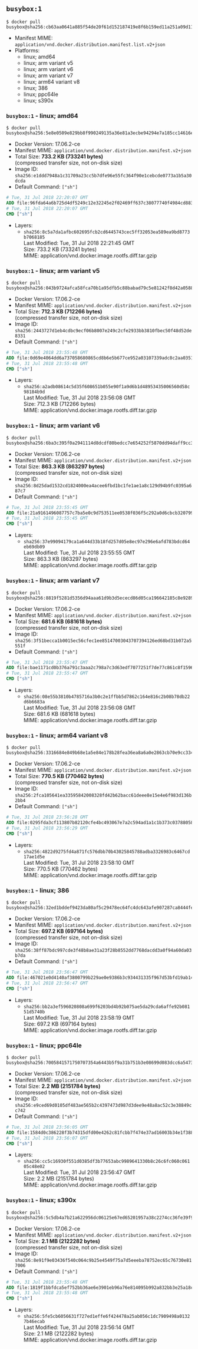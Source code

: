 ## `busybox:1`

```console
$ docker pull busybox@sha256:cb63aa0641a885f54de20f61d152187419e8f6b159ed11a251a09d115fdff9bd
```

-	Manifest MIME: `application/vnd.docker.distribution.manifest.list.v2+json`
-	Platforms:
	-	linux; amd64
	-	linux; arm variant v5
	-	linux; arm variant v6
	-	linux; arm variant v7
	-	linux; arm64 variant v8
	-	linux; 386
	-	linux; ppc64le
	-	linux; s390x

### `busybox:1` - linux; amd64

```console
$ docker pull busybox@sha256:5e8e0509e829bb8f990249135a36e81a3ecbe94294e7a185cc14616e5fad96bd
```

-	Docker Version: 17.06.2-ce
-	Manifest MIME: `application/vnd.docker.distribution.manifest.v2+json`
-	Total Size: **733.2 KB (733241 bytes)**  
	(compressed transfer size, not on-disk size)
-	Image ID: `sha256:e1ddd7948a1c31709a23cc5b7dfe96e55fc364f90e1cebcde0773a1b5a30dcda`
-	Default Command: `["sh"]`

```dockerfile
# Tue, 31 Jul 2018 22:20:07 GMT
ADD file:96fda64a6b725d4df5249c12e32245e2f02469ff637c38077740f4984cd883dd in / 
# Tue, 31 Jul 2018 22:20:07 GMT
CMD ["sh"]
```

-	Layers:
	-	`sha256:8c5a7da1afbc602695fcb2cd6445743cec5ff32053ea589ea9bd8773b7068185`  
		Last Modified: Tue, 31 Jul 2018 22:21:45 GMT  
		Size: 733.2 KB (733241 bytes)  
		MIME: application/vnd.docker.image.rootfs.diff.tar.gzip

### `busybox:1` - linux; arm variant v5

```console
$ docker pull busybox@sha256:043b9724afca58fca70b1a95dfb5c88babad79c5e81242f8d42a05882a24158e
```

-	Docker Version: 17.06.2-ce
-	Manifest MIME: `application/vnd.docker.distribution.manifest.v2+json`
-	Total Size: **712.3 KB (712266 bytes)**  
	(compressed transfer size, not on-disk size)
-	Image ID: `sha256:2443727d1eb4cdbc9ecf06b8007e249c2cfe2933bb3810fbec50f48d52de8331`
-	Default Command: `["sh"]`

```dockerfile
# Tue, 31 Jul 2018 23:55:48 GMT
ADD file:0d69e4064dd6a737058680865cd8b6e5b677ce952a03107339adc8c2aa03517c in / 
# Tue, 31 Jul 2018 23:55:48 GMT
CMD ["sh"]
```

-	Layers:
	-	`sha256:a2adb08614c5d35f608651b055e90f1a9d6b1d48953435006560d58c98184b9d`  
		Last Modified: Tue, 31 Jul 2018 23:56:08 GMT  
		Size: 712.3 KB (712266 bytes)  
		MIME: application/vnd.docker.image.rootfs.diff.tar.gzip

### `busybox:1` - linux; arm variant v6

```console
$ docker pull busybox@sha256:6ba3c395f0a2941114d8dcdf80bedcc7e654252f5870dd94daff9cc3188f3eb2
```

-	Docker Version: 17.06.2-ce
-	Manifest MIME: `application/vnd.docker.distribution.manifest.v2+json`
-	Total Size: **863.3 KB (863297 bytes)**  
	(compressed transfer size, not on-disk size)
-	Image ID: `sha256:8d25dad1532cd1824000ea4acee6fbd1bc1fe1ae1a8c129d94b9fc0395a687c7`
-	Default Command: `["sh"]`

```dockerfile
# Tue, 31 Jul 2018 23:55:45 GMT
ADD file:21a9161496087757c7ba5e0c9d753511ee0538f036f5c292a0d6cbcb3207995c in / 
# Tue, 31 Jul 2018 23:55:45 GMT
CMD ["sh"]
```

-	Layers:
	-	`sha256:37e99094179ca1a644d33b18fd257d05e8ec97e296e6afd783bdcd64eb69db09`  
		Last Modified: Tue, 31 Jul 2018 23:55:55 GMT  
		Size: 863.3 KB (863297 bytes)  
		MIME: application/vnd.docker.image.rootfs.diff.tar.gzip

### `busybox:1` - linux; arm variant v7

```console
$ docker pull busybox@sha256:8819f5281d5356d94aaa61d9b3d5ececd86d05ca196642185c8e92894a656c66
```

-	Docker Version: 17.06.2-ce
-	Manifest MIME: `application/vnd.docker.distribution.manifest.v2+json`
-	Total Size: **681.6 KB (681618 bytes)**  
	(compressed transfer size, not on-disk size)
-	Image ID: `sha256:3f51becca1b0015ec56cfec1ee85147003043707394126ed68bd31b072a5551f`
-	Default Command: `["sh"]`

```dockerfile
# Tue, 31 Jul 2018 23:55:47 GMT
ADD file:bae1171cd0b376a791c3aaa2c798a7c3d63edf7077251f7de77c861c8f159604 in / 
# Tue, 31 Jul 2018 23:55:47 GMT
CMD ["sh"]
```

-	Layers:
	-	`sha256:08e55b3810b4785716a3b0c2e1ffbb5d7862c164e816c2b08b78db22d6b6683a`  
		Last Modified: Tue, 31 Jul 2018 23:56:08 GMT  
		Size: 681.6 KB (681618 bytes)  
		MIME: application/vnd.docker.image.rootfs.diff.tar.gzip

### `busybox:1` - linux; arm64 variant v8

```console
$ docker pull busybox@sha256:3316684e849b68e1a5e84e178b28fea36ea8a6a0e2863cb70e9cc334a659a0d0
```

-	Docker Version: 17.06.2-ce
-	Manifest MIME: `application/vnd.docker.distribution.manifest.v2+json`
-	Total Size: **770.5 KB (770462 bytes)**  
	(compressed transfer size, not on-disk size)
-	Image ID: `sha256:2fca105641ea33595842008328fd42b62bacc61deee8e15e4e6f983d136b2bb4`
-	Default Command: `["sh"]`

```dockerfile
# Tue, 31 Jul 2018 23:56:28 GMT
ADD file:0295fda3cf113807b82120cfe4bc493067e7a2c594ad1a1c1b373c037880582d in / 
# Tue, 31 Jul 2018 23:56:29 GMT
CMD ["sh"]
```

-	Layers:
	-	`sha256:4822d9275fd4a871fc576dbb70b43025845788adba3326983c6467cd17ae1d5e`  
		Last Modified: Tue, 31 Jul 2018 23:58:10 GMT  
		Size: 770.5 KB (770462 bytes)  
		MIME: application/vnd.docker.image.rootfs.diff.tar.gzip

### `busybox:1` - linux; 386

```console
$ docker pull busybox@sha256:32ed1bddef9423da80af5c29478ec64fc4dc643afe907287ca8444fe2ede8bd7
```

-	Docker Version: 17.06.2-ce
-	Manifest MIME: `application/vnd.docker.distribution.manifest.v2+json`
-	Total Size: **697.2 KB (697164 bytes)**  
	(compressed transfer size, not on-disk size)
-	Image ID: `sha256:38ff87bdc997cde3f48b8ae31a23f28b8552dd7768dacdd3a0f94a60da03b7da`
-	Default Command: `["sh"]`

```dockerfile
# Tue, 31 Jul 2018 23:56:47 GMT
ADD file:467021e0d4140af3800799b229ae0e9386b3c934431335f967d53bfd19ab1416 in / 
# Tue, 31 Jul 2018 23:56:47 GMT
CMD ["sh"]
```

-	Layers:
	-	`sha256:bb2a3ef596020808a699f6203bd4b92b075ae5da29cda6affe92b08151d5740b`  
		Last Modified: Tue, 31 Jul 2018 23:58:19 GMT  
		Size: 697.2 KB (697164 bytes)  
		MIME: application/vnd.docker.image.rootfs.diff.tar.gzip

### `busybox:1` - linux; ppc64le

```console
$ docker pull busybox@sha256:7005841571750707354a6443b5f9a31b751b3e08699d083dcc6a547369590c6d
```

-	Docker Version: 17.06.2-ce
-	Manifest MIME: `application/vnd.docker.distribution.manifest.v2+json`
-	Total Size: **2.2 MB (2151784 bytes)**  
	(compressed transfer size, not on-disk size)
-	Image ID: `sha256:e9ced69d0105df483ae565b2c4397473d987d3dee9e48a8ac52c3e38849cc742`
-	Default Command: `["sh"]`

```dockerfile
# Tue, 31 Jul 2018 23:56:05 GMT
ADD file:1584d0c386228f3b74315dfd00e4262c81fcbb7f474e37ad16003b34e1f38856 in / 
# Tue, 31 Jul 2018 23:56:07 GMT
CMD ["sh"]
```

-	Layers:
	-	`sha256:cc5c16930f551d0385df3b77653abc9989641330b8c26c6fc060c06105c48e02`  
		Last Modified: Tue, 31 Jul 2018 23:56:47 GMT  
		Size: 2.2 MB (2151784 bytes)  
		MIME: application/vnd.docker.image.rootfs.diff.tar.gzip

### `busybox:1` - linux; s390x

```console
$ docker pull busybox@sha256:5c5db4a7b21a622956dc06125e67ed65201957a38c2274cc36fe39f9264c7513
```

-	Docker Version: 17.06.2-ce
-	Manifest MIME: `application/vnd.docker.distribution.manifest.v2+json`
-	Total Size: **2.1 MB (2122282 bytes)**  
	(compressed transfer size, not on-disk size)
-	Image ID: `sha256:8e91f9e03436f540c064c9b25e4549f75a7d5eeeba78752ec65c76730e817006`
-	Default Command: `["sh"]`

```dockerfile
# Tue, 31 Jul 2018 23:55:48 GMT
ADD file:1819f1bbfdca5ef752bb36ae6e3901eb96a76e814095b992a832bb3e25a18c6a in / 
# Tue, 31 Jul 2018 23:55:48 GMT
CMD ["sh"]
```

-	Layers:
	-	`sha256:5fe5cb6056631f727ed1effe6f424478a25ab056c1dc7909498a01327b46ecab`  
		Last Modified: Tue, 31 Jul 2018 23:56:14 GMT  
		Size: 2.1 MB (2122282 bytes)  
		MIME: application/vnd.docker.image.rootfs.diff.tar.gzip
